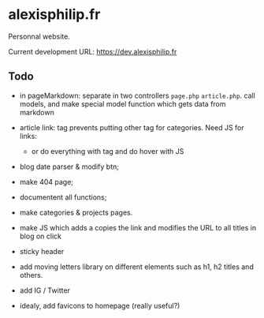 # alexisphilip.fr

Personnal website.

Current development URL: https://dev.alexisphilip.fr

## Todo


- in pageMarkdown: separate in two controllers `page.php` `article.php`.
  call models, and make special model function which gets data from markdown  

- article link: <a> tag prevents putting other <a> tag for categories. Need JS for links:
  - or do everything with <a> tag and do hover with JS

- blog date parser & modify btn;
- make 404 page;
- documentent all functions;
- make categories & projects pages.
- make JS which adds a copies the link and modifies the URL to all titles in blog on click
- sticky header

- add moving letters library on different elements such as h1, h2 titles and others. 

- add IG / Twitter
- idealy, add favicons to homepage (really useful?)